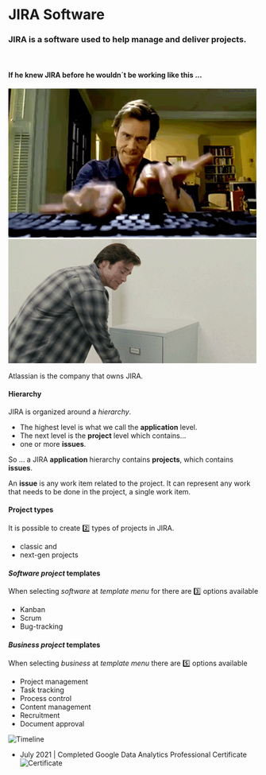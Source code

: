 # JIRA Software


### JIRA is a software used to help manage and deliver projects.
<br />

#### If he knew JIRA before he wouldn´t be working like this ...
![Timeline](https://github.com/RosanaFSS/JIRA/blob/main/Practices/Answer%20giphy%20(1).gif) ![Timeline](https://github.com/RosanaFSS/JIRA/blob/main/Practices/Reports%20giphy%20(1).gif)

Atlassian is the company that owns JIRA.

#### Hierarchy
JIRA is organized around a *hierarchy*.

- The highest level is what we call the **application** level.
- The next level is the **project** level which contains...
- one or more **issues**.

So ... a JIRA **application** hierarchy contains **projects**, which contains **issues**.

An **issue** is any work item related to the project.
It can represent any work that needs to be done in the project, a single work item.


#### Project types
It is possible to create 2️⃣ types of projects in JIRA.
- classic and
- next-gen projects



#### _Software project_ templates
When selecting _software_ at _template menu_ for there are 3️⃣ options available 
- Kanban
- Scrum
- Bug-tracking

#### _Business project_ templates
When selecting _business_ at _template menu_ there are :five: options available 
- Project management
- Task tracking
- Process control
- Content management
- Recruitment
- Document approval

![Timeline](https://github.com/RosanaFSS/Timeline/blob/R-coding/giphy.gif)



* July 2021   | Completed Google Data Analytics Professional Certificate ![Certificate](https://github.com/RosanaFSS/Timeline/blob/main/CERTIFICATE_LANDING_PAGE_M474NZHHYG43.jpeg)


